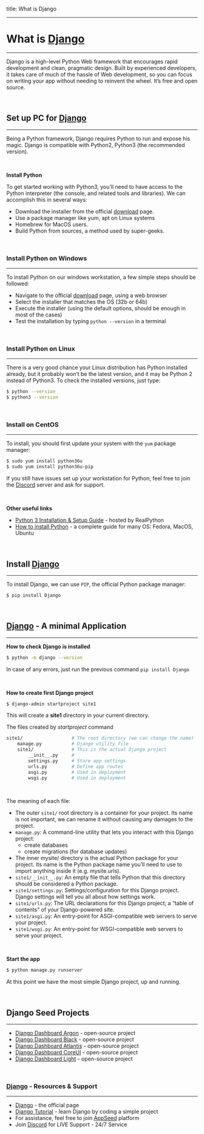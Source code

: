 title: What is Django

---

# What is [Django](https://www.djangoproject.com/)
---

Django is a high-level Python Web framework that encourages rapid development and clean, pragmatic design. Built by experienced developers, it takes care of much of the hassle of Web development, so you can focus on writing your app without needing to reinvent the wheel. It’s free and open source.  

<br />

## Set up PC for [Django](https://www.djangoproject.com/)
---

Being a Python framework, Django requires Python to run and expose his magic. Django is compatible with Python2, Python3 (the recommended version).

<br />

**Install Python**

To get started working with Python3, you’ll need to have access to the Python interpreter (the console, and related tools and libraries). We can accomplish this in several ways:

- Download the installer from the official [download](https://www.python.org/downloads/) page.
- Use a package manager like yum, apt on Linux systems
- Homebrew for MacOS users.
- Build Python from sources, a method used by super-geeks.

<br />

### Install Python on Windows
---

To install Python on our windows workstation, a few simple steps should be followed:

- Navigate to the official [download](https://www.python.org/downloads/) page, using a web browser
- Select the installer that matches the OS (32b or 64b)
- Execute the installer (using the default options, should be enough in most of the cases)
- Test the installation by typing `python --version` in a terminal

<br />

### Install Python on Linux
---

There is a very good chance your Linux distribution has Python installed already, but it probably won’t be the latest version, and it may be Python 2 instead of Python3. To check the installed versions, just type:

```bash
$ python --version
$ python3 --version
```

<br />

### Install on CentOS
---

To install, you should first update your system with the `yum` package manager:

```bash
$ sudo yum install python36u
$ sudo yum install python36u-pip
```

If you still have issues set up your workstation for Python, feel free to join the [Discord](https://discord.gg/fZC6hup) server and ask for support.

<br />

**Other useful links**

- [Python 3 Installation & Setup Guide](https://realpython.com/installing-python/) - hosted by RealPython
- [How to install Python](https://realpython.com/installing-python/) - a complete guide for many OS: Fedora, MacOS, Ubuntu

<br />

## Install [Django](https://www.djangoproject.com/)
---

To install Django, we can use `PIP`, the official Python package manager:

```bash
$ pip install Django
```

<br />

## [Django](https://www.djangoproject.com/) - A minimal Application
---

**How to check Django is installed**

```bash
$ python -m django --version
```

In case of any errors, just run the previous command `pip install Django`

<br />

**How to create first Django project**

```bash
$ django-admin startproject site1
```

This will create a **site1** directory in your current directory.

The files created by *startproject* command

```bash
site1/                  # The root directory (we can change the name)
    manage.py           # Django utility file
    site1/              # This is the actual Django project
        __init__.py     # 
        settings.py     # Store app settings
        urls.py         # Define app routes
        asgi.py         # Used in deployment 
        wsgi.py         # Used in deployment  
```

<br />

The meaning of each file:

- The outer `site1/` root directory is a container for your project. Its name is not important, we can rename it without causing any damages to the project.
- `manage.py`: A command-line utility that lets you interact with this Django project:
    - create databases
    - create migrations (for database updates)
- The inner mysite/ directory is the actual Python package for your project. Its name is the Python package name you’ll need to use to import anything inside it (e.g. mysite.urls).
- `site1/__init__.py`: An empty file that tells Python that this directory should be considered a Python package. 
- `site1/settings.py`: Settings/configuration for this Django project. Django settings will tell you all about how settings work.
- `site1/urls.py`: The URL declarations for this Django project; a “table of contents” of your Django-powered site. 
- `site1/asgi.py`: An entry-point for ASGI-compatible web servers to serve your project. 
- `site1/wsgi.py`: An entry-point for WSGI-compatible web servers to serve your project. 

<br />

**Start the app**

```bash
$ python manage.py runserver
```

At this point we have the most simple Django project, up and running. 

<br />

## Django Seed Projects
---

- [Django Dashboard Argon](/admin-dashboards/django-dashboard-argon/) - open-source project
- [Django Dashboard Black](/admin-dashboards/django-dashboard-black/) - open-source project
- [Django Dashboard Atlantis](/admin-dashboards/django-dashboard-atlantis/) - open-source project
- [Django Dashboard CoreUI](/admin-dashboards/django-dashboard-coreui/) - open-source project
- [Django Dashboard Light](/admin-dashboards/django-dashboard-light/) - open-source project

<br />

### [Django](https://www.djangoproject.com/) - Resources & Support
---

- [Django](https://www.djangoproject.com/) - the official page
- [Django Tutorial](https://docs.djangoproject.com/en/3.1/intro/tutorial01/) - learn Django by coding a simple project
- For assistance, feel free to join [AppSeed](https://appseed.us/) platform
- Join [Discord](https://discord.gg/fZC6hup) for LIVE Support - 24/7 Service
